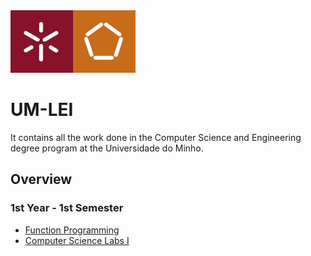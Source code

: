 <img src="UMLogo.jpg" alt="UMinho Engineering School Logo" width="200" height="100" />

# UM-LEI
It contains all the work done in the Computer Science and Engineering degree program at the Universidade do Minho.

## Overview
### 1st Year - 1st Semester
- [Function Programming](https://github.com/DelgadoDevT/UM-LEI/tree/main/1.%C2%BA%20Year/1.%C2%BA%20Semester/PF)
- [Computer Science Labs I](https://github.com/DelgadoDevT/UM-LEI/tree/main/1.%C2%BA%20Year/1.%C2%BA%20Semester/LI1)
